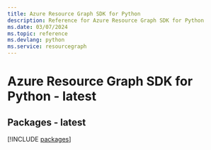 ```yaml
---
title: Azure Resource Graph SDK for Python
description: Reference for Azure Resource Graph SDK for Python
ms.date: 03/07/2024
ms.topic: reference
ms.devlang: python
ms.service: resourcegraph
---
```

# Azure Resource Graph SDK for Python - latest
## Packages - latest
[!INCLUDE [packages](resource-graph-index.md)]